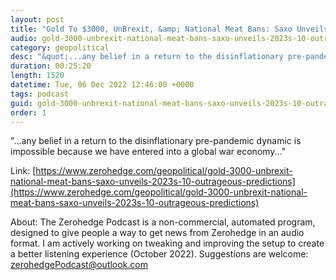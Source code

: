 ```yaml
---
layout: post
title: "Gold To $3000, UnBrexit, &amp; National Meat Bans: Saxo Unveils 2023's 10 'Outrageous Predictions'"
audio: gold-3000-unbrexit-national-meat-bans-saxo-unveils-2023s-10-outrageous-predictions-0
category: geopolitical
desc: "&quot;...any belief in a return to the disinflationary pre-pandemic dynamic is impossible because we have entered into a global war economy...&quot;"
duration: 00:25:20
length: 1520
datetime: Tue, 06 Dec 2022 12:46:00 +0000
tags: podcast
guid: gold-3000-unbrexit-national-meat-bans-saxo-unveils-2023s-10-outrageous-predictions-0
order: 1
---
```

&quot;...any belief in a return to the disinflationary pre-pandemic dynamic is impossible because we have entered into a global war economy...&quot;

Link: [https://www.zerohedge.com/geopolitical/gold-3000-unbrexit-national-meat-bans-saxo-unveils-2023s-10-outrageous-predictions](https://www.zerohedge.com/geopolitical/gold-3000-unbrexit-national-meat-bans-saxo-unveils-2023s-10-outrageous-predictions)

About: The Zerohedge Podcast is a non-commercial, automated program, designed to give people a way to get news from Zerohedge in an audio format.  I am actively working on tweaking and improving the setup to create a better listening experience (October 2022).  Suggestions are welcome: [zerohedgePodcast@outlook.com](mailto:zerohedgePodcast@outlook.com)